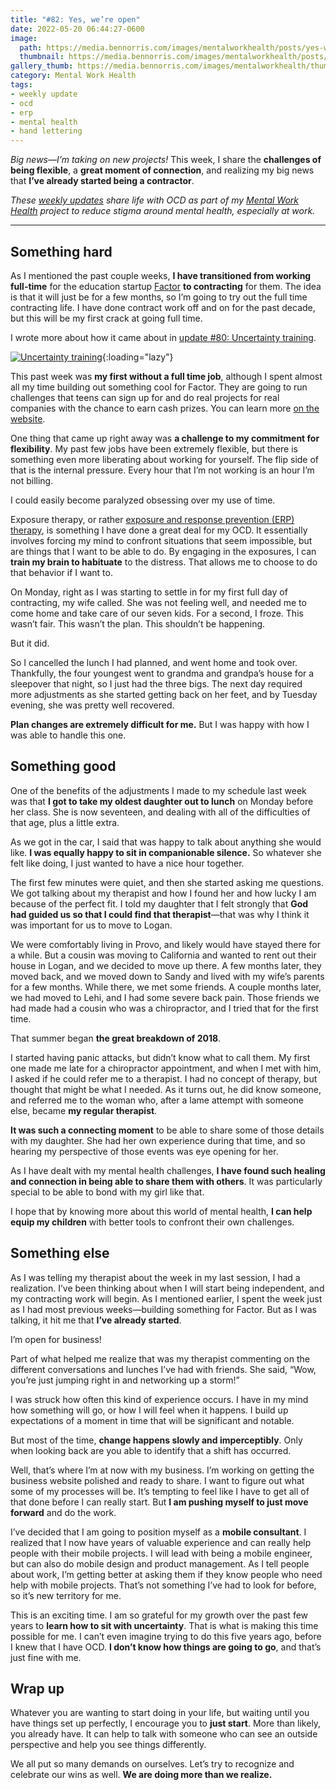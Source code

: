```yaml
---
title: "#82: Yes, we’re open"
date: 2022-05-20 06:44:27-0600
image: 
  path: https://media.bennorris.com/images/mentalworkhealth/posts/yes-we’re-open.jpg
  thumbnail: https://media.bennorris.com/images/mentalworkhealth/posts/thumbnails/yes-we’re-open.jpg
gallery_thumb: https://media.bennorris.com/images/mentalworkhealth/thumbs/yes-we’re-open.jpg
category: Mental Work Health
tags:
- weekly update
- ocd
- erp
- mental health
- hand lettering
---
```


_Big news—I’m taking on new projects!_ This week, I share the **challenges of being flexible**, a **great moment of connection**, and realizing my big news that **I’ve already started being a contractor**.

_These [weekly updates](https://bennorris.com/tags/weekly-update/) share life with OCD as part of my [Mental Work Health](https://bennorris.com/mental-work-health) project to reduce stigma around mental health, especially at work._

***


## Something hard

As I mentioned the past couple weeks, **I have transitioned from working full-time** for the education startup [Factor](https://www.joinfactor.com/about) **to contracting** for them. The idea is that it will just be for a few months, so I’m going to try out the full time contracting life. I have done contract work off and on for the past decade, but this will be my first crack at going full time.

I wrote more about how it came about in [update #80: Uncertainty training](https://bennorris.com/2022/05/06/uncertainty-training).

[![Uncertainty training](https://media.bennorris.com/images/mentalworkhealth/posts/uncertainty-training.jpg)](https://bennorris.com/2022/05/06/uncertainty-training){:loading="lazy"}

This past week was **my first without a full time job**, although I spent almost all my time building out something cool for Factor. They are going to run challenges that teens can sign up for and do real projects for real companies with the chance to earn cash prizes. You can learn more [on the website](https://www.joinfactor.com/challenges).

One thing that came up right away was **a challenge to my commitment for flexibility**. My past few jobs have been extremely flexible, but there is something even more liberating about working for yourself. The flip side of that is the internal pressure. Every hour that I’m not working is an hour I’m not billing.

I could easily become paralyzed obsessing over my use of time.

Exposure therapy, or rather [exposure and response prevention (ERP) therapy](https://bennorris.com/tags/erp/), is something I have done a great deal for my OCD. It essentially involves forcing my mind to confront situations that seem impossible, but are things that I want to be able to do. By engaging in the exposures, I can **train my brain to habituate** to the distress. That allows me to choose to do that behavior if I want to.

On Monday, right as I was starting to settle in for my first full day of contracting, my wife called. She was not feeling well, and needed me to come home and take care of our seven kids. For a second, I froze. This wasn’t fair. This wasn’t the plan. This shouldn’t be happening.

But it did.

So I cancelled the lunch I had planned, and went home and took over. Thankfully, the four youngest went to grandma and grandpa’s house for a sleepover that night, so I just had the three bigs. The next day required more adjustments as she started getting back on her feet, and by Tuesday evening, she was pretty well recovered.

**Plan changes are extremely difficult for me.** But I was happy with how I was able to handle this one.


## Something good

One of the benefits of the adjustments I made to my schedule last week was that **I got to take my oldest daughter out to lunch** on Monday before her class. She is now seventeen, and dealing with all of the difficulties of that age, plus a little extra.

As we got in the car, I said that was happy to talk about anything she would like. **I was equally happy to sit in companionable silence.** So whatever she felt like doing, I just wanted to have a nice hour together.

The first few minutes were quiet, and then she started asking me questions. We got talking about my therapist and how I found her and how lucky I am because of the perfect fit. I told my daughter that I felt strongly that **God had guided us so that I could find that therapist**—that was why I think it was important for us to move to Logan.

We were comfortably living in Provo, and likely would have stayed there for a while. But a cousin was moving to California and wanted to rent out their house in Logan, and we decided to move up there. A few months later, they moved back, and we moved down to Sandy and lived with my wife’s parents for a few months. While there, we met some friends. A couple months later, we had moved to Lehi, and I had some severe back pain. Those friends we had made had a cousin who was a chiropractor, and I tried that for the first time.

That summer began **the great breakdown of 2018**.

I started having panic attacks, but didn’t know what to call them. My first one made me late for a chiropractor appointment, and when I met with him, I asked if he could refer me to a therapist. I had no concept of therapy, but thought that might be what I needed. As it turns out, he did know someone, and referred me to the woman who, after a lame attempt with someone else, became **my regular therapist**.

**It was such a connecting moment** to be able to share some of those details with my daughter. She had her own experience during that time, and so hearing my perspective of those events was eye opening for her.

As I have dealt with my mental health challenges, **I have found such healing and connection in being able to share them with others**. It was particularly special to be able to bond with my girl like that.

I hope that by knowing more about this world of mental health, **I can help equip my children** with better tools to confront their own challenges.


## Something else

As I was telling my therapist about the week in my last session, I had a realization. I’ve been thinking about when I will start being independent, and my contracting work will begin. As I mentioned earlier, I spent the week just as I had most previous weeks—building something for Factor. But as I was talking, it hit me that **I’ve already started**.

I’m open for business!

Part of what helped me realize that was my therapist commenting on the different conversations and lunches I’ve had with friends. She said, “Wow, you’re just jumping right in and networking up a storm!”

I was struck how often this kind of experience occurs. I have in my mind how something will go, or how I will feel when it happens. I build up expectations of a moment in time that will be significant and notable.

But most of the time, **change happens slowly and imperceptibly**. Only when looking back are you able to identify that a shift has occurred.

Well, that’s where I’m at now with my business. I’m working on getting the business website polished and ready to share. I want to figure out what some of my processes will be. It’s tempting to feel like I have to get all of that done before I can really start. But **I am pushing myself to just move forward** and do the work.

I’ve decided that I am going to position myself as a **mobile consultant**. I realized that I now have years of valuable experience and can really help people with their mobile projects. I will lead with being a mobile engineer, but can also do mobile design and product management. As I tell people about work, I’m getting better at asking them if they know people who need help with mobile projects. That’s not something I’ve had to look for before, so it’s new territory for me.

This is an exciting time. I am so grateful for my growth over the past few years to **learn how to sit with uncertainty**. That is what is making this time possible for me. I can’t even imagine trying to do this five years ago, before I knew that I have OCD. **I don’t know how things are going to go**, and that’s just fine with me.


## Wrap up

Whatever you are wanting to start doing in your life, but waiting until you have things set up perfectly, I encourage you to **just start**. More than likely, you already have. It can help to talk with someone who can see an outside perspective and help you see things differently.

We all put so many demands on ourselves. Let’s try to recognize and celebrate our wins as well. **We are doing more than we realize.**

